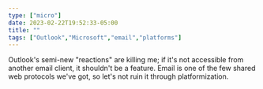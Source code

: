 ```yaml
---
type: ["micro"]
date: 2023-02-22T19:52:33-05:00
title: ""
tags: ["Outlook","Microsoft","email","platforms"]
---
```

Outlook's semi-new "reactions" are killing me; if it's not accessible from another email client, it shouldn't be a feature. Email is one of the few shared web protocols we've got, so let's not ruin it through platformization.
